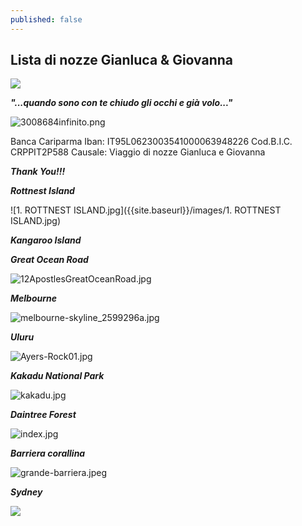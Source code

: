 ```yaml
---
published: false
---
```

## Lista di nozze Gianluca & Giovanna

![]({{site.baseurl}}/images/3008683201308131748431.jpg)

_**"...quando sono con te chiudo gli occhi e già volo..."**_

![3008684infinito.png]({{site.baseurl}}/images/3008684infinito.png)

Banca Cariparma
Iban: IT95L0623003541000063948226
Cod.B.I.C. CRPPIT2P588
Causale: Viaggio di nozze Gianluca e Giovanna

_**Thank You!!!**_

_**Rottnest Island**_

![1. ROTTNEST ISLAND.jpg]({{site.baseurl}}/images/1. ROTTNEST ISLAND.jpg)

_**Kangaroo Island**_



_**Great Ocean Road**_

![12ApostlesGreatOceanRoad.jpg]({{site.baseurl}}/images/12ApostlesGreatOceanRoad.jpg)

_**Melbourne**_

![melbourne-skyline_2599296a.jpg]({{site.baseurl}}/images/melbourne-skyline_2599296a.jpg)

_**Uluru**_

![Ayers-Rock01.jpg]({{site.baseurl}}/images/Ayers-Rock01.jpg)

_**Kakadu National Park**_

![kakadu.jpg]({{site.baseurl}}/images/kakadu.jpg)

_**Daintree Forest**_

![index.jpg]({{site.baseurl}}/images/index.jpg)

_**Barriera corallina**_

![grande-barriera.jpeg]({{site.baseurl}}/images/grande-barriera.jpeg)

_**Sydney**_

![]({{site.baseurl}}/images/sydney%203.jpg)

